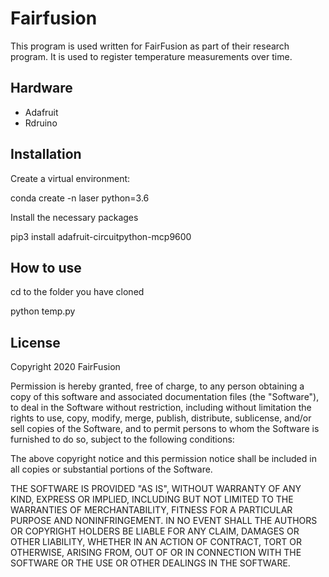 # Fairfusion
This program is used written for FairFusion as part of their research program. It is used to register temperature measurements over time.

## Hardware 
- Adafruit
- Rdruino

## Installation
Create a virtual environment:

conda create -n laser python=3.6

Install the necessary packages

pip3 install adafruit-circuitpython-mcp9600

## How to use
cd to the folder you have cloned

python temp.py

## License
Copyright 2020 FairFusion

Permission is hereby granted, free of charge, to any person obtaining a copy of this software and associated documentation files (the "Software"), to deal in the Software without restriction, including without limitation the rights to use, copy, modify, merge, publish, distribute, sublicense, and/or sell copies of the Software, and to permit persons to whom the Software is furnished to do so, subject to the following conditions:

The above copyright notice and this permission notice shall be included in all copies or substantial portions of the Software.

THE SOFTWARE IS PROVIDED "AS IS", WITHOUT WARRANTY OF ANY KIND, EXPRESS OR IMPLIED, INCLUDING BUT NOT LIMITED TO THE WARRANTIES OF MERCHANTABILITY, FITNESS FOR A PARTICULAR PURPOSE AND NONINFRINGEMENT. IN NO EVENT SHALL THE AUTHORS OR COPYRIGHT HOLDERS BE LIABLE FOR ANY CLAIM, DAMAGES OR OTHER LIABILITY, WHETHER IN AN ACTION OF CONTRACT, TORT OR OTHERWISE, ARISING FROM, OUT OF OR IN CONNECTION WITH THE SOFTWARE OR THE USE OR OTHER DEALINGS IN THE SOFTWARE.
